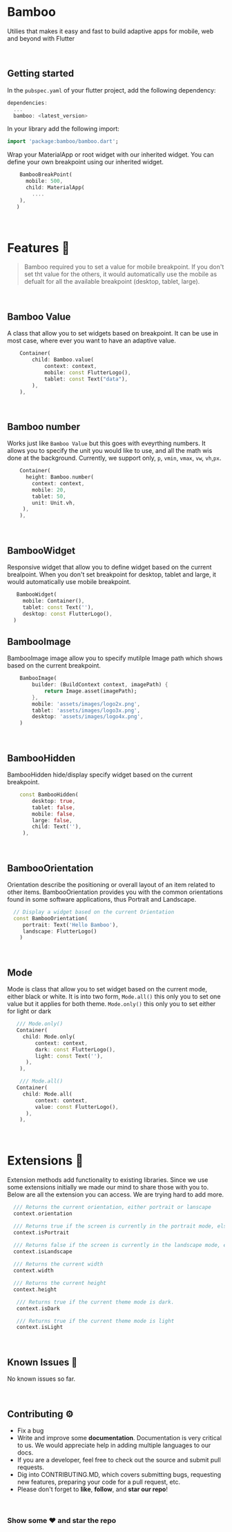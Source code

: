 # Bamboo

Utilies that makes it easy and fast to build adaptive apps for mobile, web and beyond with Flutter

<p>&nbsp;</p>

## Getting started

  
In the `pubspec.yaml` of your flutter project, add the following dependency:

```dart
dependencies:
  ...
  bamboo: <latest_version>
```

In your library add the following import:

```dart
import 'package:bamboo/bamboo.dart';
```

Wrap your MaterialApp or root widget with our inherited widget.
You can define your own breakpoint using our inherited widget.
```dart
    BambooBreakPoint(
      mobile: 500,
      child: MaterialApp(
        ....
    ),
   )
```


<p>&nbsp;</p>

# Features 📝
> Bamboo required you to set a value for mobile breakpoint. If you don't set tht value for the others, it would automatically use the mobile as defualt for all the available breakpoint (desktop, tablet, large). 

<p>&nbsp;</p>

## Bamboo Value
A class that allow you to set widgets based on breakpoint. It can be use in most case, where ever you want to have an adaptive value.
```dart
    Container(
        child: Bamboo.value(
            context: context,
            mobile: const FlutterLogo(),
            tablet: const Text("data"),
        ),
    ),
```

<p>&nbsp;</p>

## Bamboo number
Works just like `Bamboo Value` but this goes with eveyrthing numbers. It allows you to specify the unit you would like to use, and all the math wis done at the background. Currently, we support only, `p`, `vmin`, `vmax`, `vw`, `vh`,`px`.

```dart
    Container(
      height: Bamboo.number(
        context: context,
        mobile: 20,
        tablet: 50,
        unit: Unit.vh,
     ),
    ),
```

<p>&nbsp;</p>

## BambooWidget
Responsive widget that allow you to define widget based on the current brealpoint. When you don't set breakpoint for desktop, tablet and large, it would automatically use mobile breakpoint.
```dart
   BambooWidget(
     mobile: Container(),
     tablet: const Text(''),
     desktop: const FlutterLogo(),
  )
```

##  BambooImage
BambooImage image allow you to specify mutilple Image path which shows based on the current breakpoint.

```dart
    BambooImage(
        builder: (BuildContext context, imagePath) {
            return Image.asset(imagePath);
        },
        mobile: 'assets/images/logo2x.png',
        tablet: 'assets/images/logo3x.png',
        desktop: 'assets/images/logo4x.png',
    )
```

<p>&nbsp;</p>

## BambooHidden
BambooHidden hide/display specify widget based on the current breakpoint.

```dart
    const BambooHidden(
        desktop: true,
        tablet: false,
        mobile: false,
        large: false,
        child: Text(''),
     ),
```


<p>&nbsp;</p>

## BambooOrientation
Orientation describe the positioning or overall layout of an item related to other items. BambooOrientation provides you with the common orientations found in some software applications, thus  Portrait and Landscape.
```dart
  // Display a widget based on the current Orientation
  const BambooOrientation(
     portrait: Text('Hello Bamboo'),
     landscape: FlutterLogo()
    )
```

<p>&nbsp;</p>

## Mode
Mode is class that allow you to set widget based on the current mode, either black or white. It is into two form, `Mode.all()` this only you to set one value but it applies for both theme. `Mode.only()` this only you to set either for light or dark

```dart
   /// Mode.only()
   Container(
     child: Mode.only(
         context: context,
         dark: const FlutterLogo(),
         light: const Text(''),
      ),
    ),

    /// Mode.all()
   Container(
     child: Mode.all(
         context: context,
         value: const FlutterLogo(),
      ),
    ),
```
<p>&nbsp;</p>

# Extensions 📍
Extension methods add functionality to existing libraries. Since we use some extensions initially we made our mind to share those with you to. Below are all the extension you can access. We are trying hard to add more.

```dart
  /// Returns the current orientation, either portrait or lanscape
  context.orientation

  /// Returns true if the screen is currently in the portrait mode, else false
  context.isPortrait

  /// Returns false if the screen is currently in the landscape mode, else false
  context.isLandscape
 
  /// Returns the current width
  context.width

  /// Returns the current height
  context.height

   /// Returns true if the current theme mode is dark.
   context.isDark

   /// Returns true if the current theme mode is light
   context.isLight
```

<p>&nbsp;</p>

## Known Issues 🧪

No known issues so far.


<p>&nbsp;</p>

## Contributing ⚙️

*   Fix a bug
*   Write and improve some **documentation**. Documentation is very critical to us. We would appreciate help in adding multiple languages to our docs.
*   If you are a developer, feel free to check out the source and submit pull requests.
*   Dig into CONTRIBUTING.MD, which covers submitting bugs, requesting new features, preparing your code for a pull request, etc.
*   Please don't forget to **like**, **follow**, and **star our repo**!

<p>&nbsp;</p>

### Show some ❤️ and star the repo